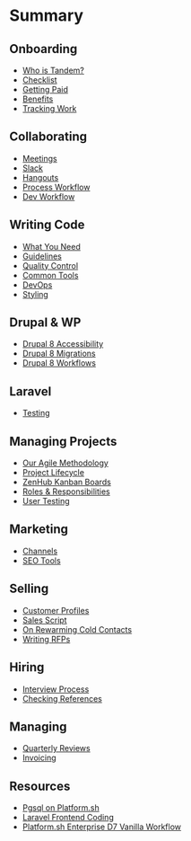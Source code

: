 Summary
=======

Onboarding
----------

* [Who is Tandem?](onboarding/values.md)
* [Checklist](onboarding/checklist.md)
* [Getting Paid](onboarding/getting-paid.md)
* [Benefits](onboarding/benefits.md)
* [Tracking Work](onboarding/time-tracking.md)

Collaborating
-------------

* [Meetings](collab/meetings.md)
* [Slack](collab/slack.md)
* [Hangouts](collab/hangouts.md)
* [Process Workflow](collab/process-workflow.md)
* [Dev Workflow](collab/dev-workflow.md)

Writing Code
------------

* [What You Need](coding/needs.md)
* [Guidelines](coding/guidelines.md)
* [Quality Control](coding/qa.md)
* [Common Tools](coding/common-tools.md)
* [DevOps](coding/devops.md)
* [Styling](coding/styling.md)

Drupal & WP
-----------

* [Drupal 8 Accessibility](drupal-wp/drupal-8-accessibility.md)
* [Drupal 8 Migrations](drupal-wp/drupal-8-migrations.md)
* [Drupal 8 Workflows](drupal-wp/drupal-8-workflows.md)

Laravel
-------

* [Testing](laravel/testing.md)

Managing Projects
-----------------

* [Our Agile Methodology](project-management/agile-methodology.md)
* [Project Lifecycle](project-management/project-lifecycle.md)
* [ZenHub Kanban Boards](project-management/zenhub-issues-and-kanban-boards.md)
* [Roles & Responsibilities](project-management/roles-responsibilities.md)
* [User Testing](project-management/usertesting.md)

Marketing
---------

* [Channels](marketing/marketing-channels.md)
* [SEO Tools](marketing/seo-tools.md)

Selling
-------

* [Customer Profiles](sales/customer-profiles.md)
* [Sales Script](sales/sales-script.md)
* [On Rewarming Cold Contacts](sales/rewarming-old-contacts.md)
* [Writing RFPs](sales/rfp-process.md)

Hiring
------

* [Interview Process](hiring/interviews.md)
* [Checking References](hiring/reference-check.md)

Managing
--------

* [Quarterly Reviews](managing/quarterly-review.md)
* [Invoicing](managing/invoicing.md)

Resources
---------

* [Pgsql on Platform.sh](tutorials/postgres-platform.md)
* [Laravel Frontend Coding](tutorials/laravel-frontend.md)
* [Platform.sh Enterprise D7 Vanilla Workflow](tutorials/d7-enterprise-platform.md)
